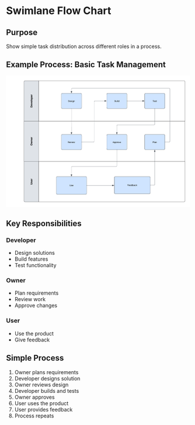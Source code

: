 # Swimlane Flow Chart

## Purpose
Show simple task distribution across different roles in a process.

## Example Process: Basic Task Management

<img src="./Swimlanechart.png" alt="Swimlane Chart"/>

## Key Responsibilities

### Developer
- Design solutions
- Build features
- Test functionality

### Owner
- Plan requirements
- Review work
- Approve changes

### User
- Use the product
- Give feedback

## Simple Process
1. Owner plans requirements
2. Developer designs solution
3. Owner reviews design
4. Developer builds and tests
5. Owner approves
6. User uses the product
7. User provides feedback
8. Process repeats 